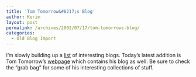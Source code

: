 ```yaml
---
title: 'Tom Tomorrow&#8217;s Blog'
author: Kerim
layout: post
permalink: /archives/2002/07/17/tom-tomorrows-blog/
categories:
  - Old Blog Import
---
```

I&#8217;m slowly building up a <a href="http://kerim.oxus.net/bookmarks/view_group.php?id=62" onclick="_gaq.push(['_trackEvent', 'outbound-article', 'http://kerim.oxus.net/bookmarks/view_group.php?id=62', 'list']);" >list</a> of interesting blogs. Today&#8217;s latest addition is Tom Tomorrow&#8217;s <a href="http://www.thismodernworld.com/" onclick="_gaq.push(['_trackEvent', 'outbound-article', 'http://www.thismodernworld.com/', 'webpage']);" >webpage</a> which contains his blog as well. Be sure to check the &#8220;grab bag&#8221; for some of his interesting collections of stuff.

